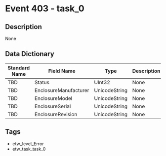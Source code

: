 # Event 403 - task_0

## Description
None

## Data Dictionary
|Standard Name|Field Name|Type|Description|Sample Value|
|---|---|---|---|---|
|TBD|Status|UInt32|None|`None`|
|TBD|EnclosureManufacturer|UnicodeString|None|`None`|
|TBD|EnclosureModel|UnicodeString|None|`None`|
|TBD|EnclosureSerial|UnicodeString|None|`None`|
|TBD|EnclosureRevision|UnicodeString|None|`None`|

## Tags
* etw_level_Error
* etw_task_task_0